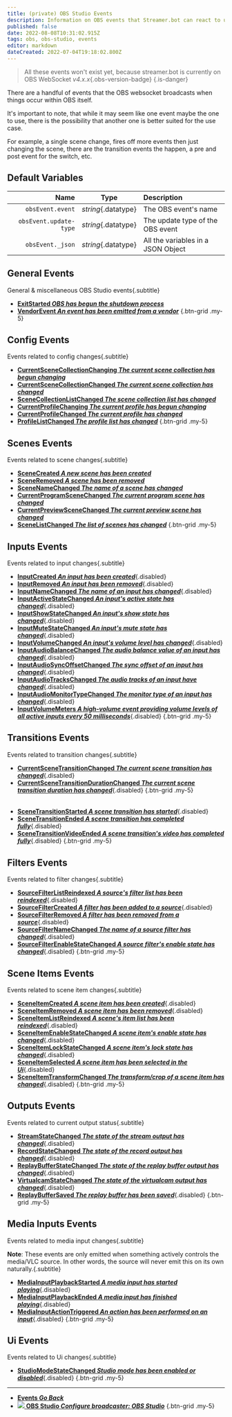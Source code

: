 ```yaml
---
title: (private) OBS Studio Events
description: Information on OBS events that Streamer.bot can react to using actions.
published: false
date: 2022-08-08T10:31:02.915Z
tags: obs, obs-studio, events
editor: markdown
dateCreated: 2022-07-04T19:18:02.800Z
---
```


> All these events won't exist yet, because streamer.bot is currently on OBS WebSocket *v4.x.x*{.obs-version-badge} 
{.is-danger}

There are a handful of events that the OBS websocket broadcasts when things occur within OBS itself.

It's important to note, that while it may seem like one event maybe the one to use, there is the possibility that another one is better suited for the use case.

For example, a single scene change, fires off more events then just changing the scene, there are the transition events the happen, a pre and post event for the switch, etc.

## Default Variables

Name | Type | Description | 
----:|:----:|:------------|
`obsEvent.event` | *string*{.datatype} | The OBS event's name
`obsEvent.update-type` | *string*{.datatype} | The update type of the OBS event
`obsEvent._json` | *string*{.datatype} | All the variables in a JSON Object

## General Events
General & miscellaneous OBS Studio events{.subtitle}
* [**ExitStarted *OBS has begun the shutdown process***](/en/Broadcasters/OBS/Events/General-Events/ExitStarted)
* [**VendorEvent *An event has been emitted from a vendor***](/en/Broadcasters/OBS/Events/General-Events/VendorEvent)
{.btn-grid .my-5}

## Config Events
Events related to config changes{.subtitle}
* [**CurrentSceneCollectionChanging *The current scene collection has begun changing***](/en/Broadcasters/OBS/Events/Config-Events/CurrentSceneCollectionChanging)
* [**CurrentSceneCollectionChanged *The current scene collection has changed***](/en/Broadcasters/OBS/Events/Config-Events/CurrentSceneCollectionChanged)
* [**SceneCollectionListChanged *The scene collection list has changed***](/en/Broadcasters/OBS/Events/Config-Events/SceneCollectionListChanged)
* [**CurrentProfileChanging *The current profile has begun changing***](/en/Broadcasters/OBS/Events/Config-Events/CurrentProfileChanging)
* [**CurrentProfileChanged *The current profile has changed***](/en/Broadcasters/OBS/Events/Config-Events/CurrentProfileChanged)
* [**ProfileListChanged *The profile list has changed***](/en/Broadcasters/OBS/Events/Config-Events/ProfileListChanged)
{.btn-grid .my-5}

## Scenes Events
Events related to scene changes{.subtitle}
* [**SceneCreated *A new scene has been created***](/en/Broadcasters/OBS/Events/Scenes-Events/SceneCreated)
* [**SceneRemoved *A scene has been removed***](/en/Broadcasters/OBS/Events/Scenes-Events/SceneRemoved)
* [**SceneNameChanged *The name of a scene has changed***](/en/Broadcasters/OBS/Events/Scenes-Events/SceneNameChanged)
* [**CurrentProgramSceneChanged *The current program scene has changed***](/en/Broadcasters/OBS/Events/Scenes-Events/CurrentProgramSceneChanged)
* [**CurrentPreviewSceneChanged *The current preview scene has changed***](/en/Broadcasters/OBS/Events/Scenes-Events/CurrentPreviewSceneChanged)
* [**SceneListChanged *The list of scenes has changed***](/en/Broadcasters/OBS/Events/Scenes-Events/SceneListChanged)
{.btn-grid .my-5}

## Inputs Events
Events related to input changes{.subtitle}
* [**InputCreated *An input has been created***](/en/Broadcasters/OBS/Events/Inputs-Events/InputCreated){.disabled}
* [**InputRemoved *An input has been removed***](/en/Broadcasters/OBS/Events/Inputs-Events/InputRemoved){.disabled}
* [**InputNameChanged *The name of an input has changed***](/en/Broadcasters/OBS/Events/Inputs-Events/InputNameChanged){.disabled}
* [**InputActiveStateChanged *An input's active state has changed***](/en/Broadcasters/OBS/Events/Inputs-Events/InputActiveStateChanged){.disabled}
* [**InputShowStateChanged *An input's show state has changed***](/en/Broadcasters/OBS/Events/Inputs-Events/InputShowStateChanged){.disabled}
* [**InputMuteStateChanged *An input's mute state has changed***](/en/Broadcasters/OBS/Events/Inputs-Events/InputMuteStateChanged){.disabled}
* [**InputVolumeChanged *An input's volume level has changed***](/en/Broadcasters/OBS/Events/Inputs-Events/InputVolumeChanged){.disabled}
* [**InputAudioBalanceChanged *The audio balance value of an input has changed***](/en/Broadcasters/OBS/Events/Inputs-Events/InputAudioBalanceChanged){.disabled}
* [**InputAudioSyncOffsetChanged *The sync offset of an input has changed***](/en/Broadcasters/OBS/Events/Inputs-Events/InputAudioSyncOffsetChanged){.disabled}
* [**InputAudioTracksChanged *The audio tracks of an input have changed***](/en/Broadcasters/OBS/Events/Inputs-Events/InputAudioTracksChanged){.disabled}
* [**InputAudioMonitorTypeChanged *The monitor type of an input has changed***](/en/Broadcasters/OBS/Events/Inputs-Events/InputAudioMonitorTypeChanged){.disabled}
* [**InputVolumeMeters *A high-volume event providing volume levels of all active inputs every 50 milliseconds***](/en/Broadcasters/OBS/Events/Inputs-Events/InputVolumeMeters){.disabled}
{.btn-grid .my-5}

## Transitions Events
Events related to transition changes{.subtitle}
* [**CurrentSceneTransitionChanged *The current scene transition has changed***](/en/Broadcasters/OBS/Events/Transitions-Events/CurrentSceneTransitionChanged){.disabled}
* [**CurrentSceneTransitionDurationChanged *The current scene transition duration has changed***](/en/Broadcasters/OBS/Events/Transitions-Events/CurrentSceneTransitionDurationChanged){.disabled}
{.btn-grid .my-5}
######
* [**SceneTransitionStarted *A scene transition has started***](/en/Broadcasters/OBS/Events/Transitions-Events/SceneTransitionStarted){.disabled}
* [**SceneTransitionEnded *A scene transition has completed fully***](/en/Broadcasters/OBS/Events/Transitions-Events/SceneTransitionEnded){.disabled}
* [**SceneTransitionVideoEnded *A scene transition's video has completed fully***](/en/Broadcasters/OBS/Events/Transitions-Events/SceneTransitionVideoEnded){.disabled}
{.btn-grid .my-5}

## Filters Events
Events related to filter changes{.subtitle}
* [**SourceFilterListReindexed *A source's filter list has been reindexed***](/en/Broadcasters/OBS/Events/Filters-Events/SourceFilterListReindexed){.disabled}
* [**SourceFilterCreated *A filter has been added to a source***](/en/Broadcasters/OBS/Events/Filters-Events/SourceFilterCreated){.disabled}
* [**SourceFilterRemoved *A filter has been removed from a source***](/en/Broadcasters/OBS/Events/Filters-Events/SourceFilterRemoved){.disabled}
* [**SourceFilterNameChanged *The name of a source filter has changed***](/en/Broadcasters/OBS/Events/Filters-Events/SourceFilterNameChanged){.disabled}
* [**SourceFilterEnableStateChanged *A source filter's enable state has changed***](/en/Broadcasters/OBS/Events/Filters-Events/SourceFilterEnableStateChanged){.disabled}
{.btn-grid .my-5}

## Scene Items Events
Events related to scene item changes{.subtitle}
* [**SceneItemCreated *A scene item has been created***](/en/Broadcasters/OBS/Events/Scene-Items-Events/SceneItemCreated){.disabled}
* [**SceneItemRemoved *A scene item has been removed***](/en/Broadcasters/OBS/Events/Scene-Items-Events/SceneItemRemoved){.disabled}
* [**SceneItemListReindexed *A scene's item list has been reindexed***](/en/Broadcasters/OBS/Events/Scene-Items-Events/SceneItemListReindexed){.disabled}
* [**SceneItemEnableStateChanged *A scene item's enable state has changed***](/en/Broadcasters/OBS/Events/Scene-Items-Events/SceneItemEnableStateChanged){.disabled}
* [**SceneItemLockStateChanged *A scene item's lock state has changed***](/en/Broadcasters/OBS/Events/Scene-Items-Events/SceneItemLockStateChanged){.disabled}
* [**SceneItemSelected *A scene item has been selected in the Ui***](/en/Broadcasters/OBS/Events/Scene-Items-Events/SceneItemSelected){.disabled}
* [**SceneItemTransformChanged *The transform/crop of a scene item has changed***](/en/Broadcasters/OBS/Events/Scene-Items-Events/SceneItemTransformChanged){.disabled}
{.btn-grid .my-5}

## Outputs Events
Events related to current output status{.subtitle}
* [**StreamStateChanged *The state of the stream output has changed***](/en/Broadcasters/OBS/Events/){.disabled}
* [**RecordStateChanged *The state of the record output has changed***](){.disabled}
* [**ReplayBufferStateChanged *The state of the replay buffer output has changed***](){.disabled}
* [**VirtualcamStateChanged *The state of the virtualcam output has changed***](){.disabled}
* [**ReplayBufferSaved *The replay buffer has been saved***](){.disabled}
{.btn-grid .my-5}

## Media Inputs Events
Events related to media input changes{.subtitle}

**Note**: These events are only emitted when something actively controls the media/VLC source. In other words, the source will never emit this on its own naturally.{.subtitle}

* [**MediaInputPlaybackStarted *A media input has started playing***](/en/Broadcasters/OBS/Events/Media-Inputs-Events/MediaInputPlaybackStarted){.disabled}
* [**MediaInputPlaybackEnded *A media input has finished playing***](/en/Broadcasters/OBS/Events/Media-Inputs-Events/MediaInputPlaybackEnded){.disabled}
* [**MediaInputActionTriggered *An action has been performed on an input***](/en/Broadcasters/OBS/Events/Media-Inputs-Events/MediaInputActionTriggered){.disabled}
{.btn-grid .my-5}

## Ui Events
Events related to Ui changes{.subtitle}
* [**StudioModeStateChanged *Studio mode has been enabled or disabled***](/en/Broadcasters/OBS/Events/Ui-Events/StudioModeStateChanged){.disabled}
{.btn-grid .my-5}

---

- [<i class="mdi mdi-chevron-left"></i>**Events *Go Back***](/en/Events)
- [<img src="https://streamer.bot/img/integrations/obs.svg"/> **OBS Studio *Configure broadcaster: OBS Studio***](/en/Broadcasters/OBS)
{.btn-grid .my-5}
